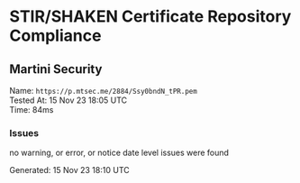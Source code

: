 # STIR/SHAKEN Certificate Repository Compliance

## Martini Security

Name: `https://p.mtsec.me/2884/Ssy0bndN_tPR.pem`\
Tested At: 15 Nov 23 18:05 UTC\
Time: 84ms

### Issues

no warning, or error, or notice date level issues were found

Generated: 15 Nov 23 18:10 UTC